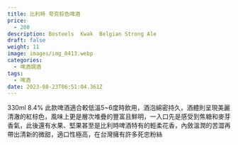 ```yaml
---
title: 比利時 夸克棕色啤酒
price:
  - 200
description: Bosteels  Kwak  Belgian Strong Ale
draft: false
weight: 11
image: images/img_0413.webp
categories:
  - 啤酒調酒
tags:
  - 啤酒
date: 2023-08-23T06:51:04.361Z
---
```

330ml  8.4%  此款啤酒適合較低溫5~6度時飲用，酒泡綿密持久，酒體則呈現美麗清澈的紅棕色，風味上更是層次堆疊的豐富且鮮明，一入口先是感受到焦糖和麥芽香氣，此後還有水果、堅果甚至是比利時啤酒特有的輕柔花香，內斂溫潤的苦澀再帶出清新的微甜，適口性極高，在台灣擁有許多死忠粉絲